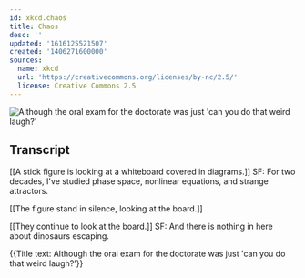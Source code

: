 ```yaml
---
id: xkcd.chaos
title: Chaos
desc: ''
updated: '1616125521507'
created: '1406271600000'
sources:
  name: xkcd
  url: 'https://creativecommons.org/licenses/by-nc/2.5/'
  license: Creative Commons 2.5
---
```

![Although the oral exam for the doctorate was just 'can you do that weird laugh?'](https://imgs.xkcd.com/comics/chaos.png)

## Transcript
[[A stick figure is looking at a whiteboard covered in diagrams.]]
SF: For two decades, I've studied phase space, nonlinear equations, and strange attractors.

[[The figure stand in silence, looking at the board.]]

[[They continue to look at the board.]]
SF: And there is 
nothing
 in here about dinosaurs escaping.

{{Title text: Although the oral exam for the doctorate was just 'can you do that weird laugh?'}}
